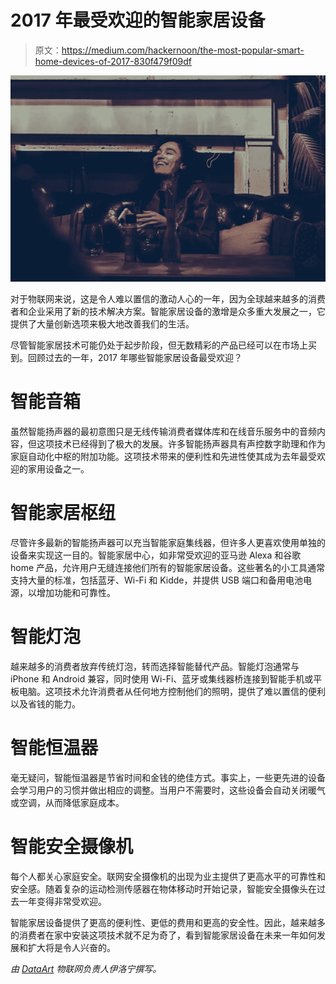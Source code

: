 # 2017 年最受欢迎的智能家居设备

> 原文：<https://medium.com/hackernoon/the-most-popular-smart-home-devices-of-2017-830f479f09df>

![](img/c36bbd5ad347d27474872753b5cb236c.png)

对于物联网来说，这是令人难以置信的激动人心的一年，因为全球越来越多的消费者和企业采用了新的技术解决方案。智能家居设备的激增是众多重大发展之一，它提供了大量创新选项来极大地改善我们的生活。

尽管智能家居技术可能仍处于起步阶段，但无数精彩的产品已经可以在市场上买到。回顾过去的一年，2017 年哪些智能家居设备最受欢迎？

# **智能音箱**

虽然智能扬声器的最初意图只是无线传输消费者媒体库和在线音乐服务中的音频内容，但这项技术已经得到了极大的发展。许多智能扬声器具有声控数字助理和作为家庭自动化中枢的附加功能。这项技术带来的便利性和先进性使其成为去年最受欢迎的家用设备之一。

# **智能家居枢纽**

尽管许多最新的智能扬声器可以充当智能家庭集线器，但许多人更喜欢使用单独的设备来实现这一目的。智能家居中心，如非常受欢迎的亚马逊 Alexa 和谷歌 home 产品，允许用户无缝连接他们所有的智能家居设备。这些著名的小工具通常支持大量的标准，包括蓝牙、Wi-Fi 和 Kidde，并提供 USB 端口和备用电池电源，以增加功能和可靠性。

# **智能灯泡**

越来越多的消费者放弃传统灯泡，转而选择智能替代产品。智能灯泡通常与 iPhone 和 Android 兼容，同时使用 Wi-Fi、蓝牙或集线器桥连接到智能手机或平板电脑。这项技术允许消费者从任何地方控制他们的照明，提供了难以置信的便利以及省钱的能力。

# **智能恒温器**

毫无疑问，智能恒温器是节省时间和金钱的绝佳方式。事实上，一些更先进的设备会学习用户的习惯并做出相应的调整。当用户不需要时，这些设备会自动关闭暖气或空调，从而降低家庭成本。

# **智能安全摄像机**

每个人都关心家庭安全。联网安全摄像机的出现为业主提供了更高水平的可靠性和安全感。随着复杂的运动检测传感器在物体移动时开始记录，智能安全摄像头在过去一年变得非常受欢迎。

智能家居设备提供了更高的便利性、更低的费用和更高的安全性。因此，越来越多的消费者在家中安装这项技术就不足为奇了，看到智能家居设备在未来一年如何发展和扩大将是令人兴奋的。

*由* [*DataArt*](https://www.dataart.com/industry/iot-and-m2m-solutions?utm_source=medium&utm_medium=social&utm_campaign=i-spring-2018) *物联网负责人伊洛宁撰写。*